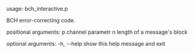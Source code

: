 usage: bch_interactive.p

BCH error-correcting code.

positional arguments:
  p           channel parametr
  n           length of a message's block

optional arguments:
  -h, --help  show this help message and exit
